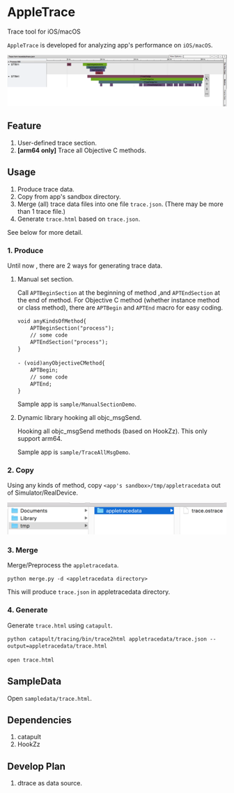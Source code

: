 # AppleTrace
Trace tool for iOS/macOS

`AppleTrace` is developed for analyzing app's performance on `iOS/macOS`.

![sample](image/sample.png)

## Feature

1. User-defined trace section.
2. **[arm64 only]** Trace all Objective C methods.

## Usage

1. Produce trace data.
2. Copy from app's sandbox directory.
3. Merge (all) trace data files into one file `trace.json`. (There may be more than 1 trace file.)
4. Generate `trace.html` based on `trace.json`.

See below for more detail.

### 1. Produce


Until now , there are 2 ways for generating trace data.

1. Manual set section.

	Call `APTBeginSection` at the beginning of method ,and `APTEndSection` at the end of method. For Objective C method (whether instance method or class method), there are `APTBegin` and `APTEnd` macro for easy coding.
	
	```
	void anyKindsOfMethod{
	    APTBeginSection("process");
	    // some code
	    APTEndSection("process");
	}
	
	- (void)anyObjectiveCMethod{
	    APTBegin;
	    // some code
	    APTEnd;
	}
	```
	
	Sample app is `sample/ManualSectionDemo`.
	
2. Dynamic library hooking all objc_msgSend.

	Hooking all objc_msgSend methods (based on HookZz). This only support arm64.
	
	Sample app is `sample/TraceAllMsgDemo`.

### 2. Copy

Using any kinds of method, copy `<app's sandbox>/tmp/appletracedata` out of Simulator/RealDevice.

![appletracedata](image/appletracedata.png)


### 3. Merge

Merge/Preprocess the `appletracedata`.

```
python merge.py -d <appletracedata directory>
```

This will produce `trace.json` in appletracedata directory.

### 4. Generate

Generate `trace.html` using `catapult`.

```
python catapult/tracing/bin/trace2html appletracedata/trace.json --output=appletracedata/trace.html

open trace.html
```

## SampleData

Open `sampledata/trace.html`.


## Dependencies

1. catapult
2. HookZz



## Develop Plan

1. dtrace as data source.
